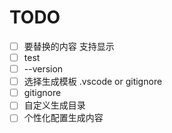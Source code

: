# TODO

- [ ] 要替换的内容 支持显示
- [ ] test
- [ ] --version
- [ ] 选择生成模板 .vscode or gitignore
- [ ] gitignore
- [ ] 自定义生成目录
- [ ] 个性化配置生成内容
